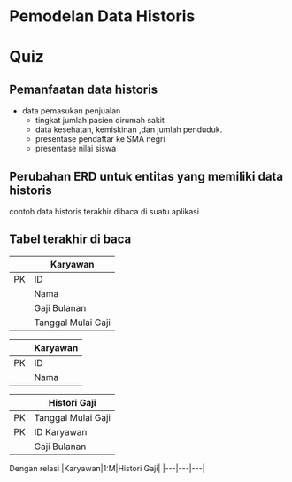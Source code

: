 # Pemodelan Data Historis

# Quiz
 
 
## Pemanfaatan data historis
- data pemasukan penjualan 
  - tingkat jumlah pasien dirumah sakit
  - data kesehatan, kemiskinan ,dan jumlah penduduk.
  - presentase pendaftar ke SMA negri 
  - presentase nilai siswa
## Perubahan ERD untuk entitas yang memiliki data historis
contoh data historis terakhir dibaca di suatu aplikasi
## Tabel terakhir di baca
 



||Karyawan|
|---|---|
|PK|ID|
||Nama|
||Gaji Bulanan|
||Tanggal Mulai Gaji|


||Karyawan|
|---|---|
|PK|ID|
||Nama|

||Histori Gaji|
|---|---|
|PK|Tanggal Mulai Gaji|
|PK|ID Karyawan|
||Gaji Bulanan|

Dengan relasi 
|Karyawan|1:M|Histori Gaji|
|---|---|---|




